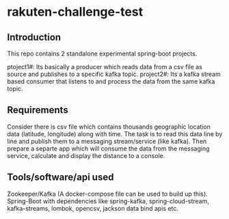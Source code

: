 # rakuten-challenge-test

Introduction
------------
This repo contains 2 standalone experimental spring-boot projects.

ptoject1#: Its basically a producer which reads data from a csv file as source and publishes to a specific kafka topic.
project2#: Its a kafka stream based consumer that listens to and process the data from the same kafka topic.

Requirements
------------
Consider there is csv file which contains thousands geographic location data (latitude, longitude) along with time.
The task is to read this data line by line and publish them to a messaging stream/service (like kafka). 
Then prepare a separte app which will consume the data from  the messaging service, calculate and display the distance to a console.

Tools/software/api used
-----------------------
Zookeeper/Kafka (A docker-compose file can be used to build up this).
Spring-Boot with dependencies like spring-kafka, spring-cloud-stream, kafka-streams, lombok, opencsv, jackson data bind apis etc.
